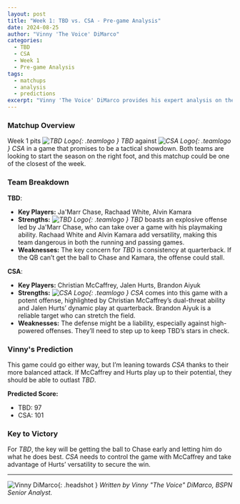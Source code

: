 ```yaml
---
layout: post
title: "Week 1: TBD vs. CSA - Pre-game Analysis"
date: 2024-08-25
author: "Vinny 'The Voice' DiMarco"
categories:
  - TBD
  - CSA
  - Week 1
  - Pre-game Analysis
tags:
  - matchups
  - analysis
  - predictions
excerpt: "Vinny 'The Voice' DiMarco provides his expert analysis on the Week 1 matchup between *TBD* and *CSA*. With both teams eager to prove themselves, this game could go down to the wire. Who will emerge victorious in this clash of styles?"
---
```


### **Matchup Overview**

Week 1 pits _![TBD Logo](/bspndotcom/assets/images/team-logos/tbd.svg){: .teamlogo } TBD_ against _![CSA Logo](/bspndotcom/assets/images/team-logos/tonyroma.svg){: .teamlogo } CSA_ in a game that promises to be a tactical showdown. Both teams are looking to start the season on the right foot, and this matchup could be one of the closest of the week.

### **Team Breakdown**

**TBD**:

- **Key Players:** Ja'Marr Chase, Rachaad White, Alvin Kamara
- **Strengths:** _![TBD Logo](/bspndotcom/assets/images/team-logos/tbd.svg){: .teamlogo } TBD_ boasts an explosive offense led by Ja'Marr Chase, who can take over a game with his playmaking ability. Rachaad White and Alvin Kamara add versatility, making this team dangerous in both the running and passing games.
- **Weaknesses:** The key concern for _TBD_ is consistency at quarterback. If the QB can’t get the ball to Chase and Kamara, the offense could stall.

**CSA**:

- **Key Players:** Christian McCaffrey, Jalen Hurts, Brandon Aiyuk
- **Strengths:** _![CSA Logo](/bspndotcom/assets/images/team-logos/tonyroma.svg){: .teamlogo } CSA_ comes into this game with a potent offense, highlighted by Christian McCaffrey’s dual-threat ability and Jalen Hurts’ dynamic play at quarterback. Brandon Aiyuk is a reliable target who can stretch the field.
- **Weaknesses:** The defense might be a liability, especially against high-powered offenses. They’ll need to step up to keep TBD’s stars in check.

### **Vinny's Prediction**

This game could go either way, but I’m leaning towards _CSA_ thanks to their more balanced attack. If McCaffrey and Hurts play up to their potential, they should be able to outlast _TBD_.

**Predicted Score:**

- TBD: 97
- CSA: 101

### **Key to Victory**

For _TBD_, the key will be getting the ball to Chase early and letting him do what he does best. _CSA_ needs to control the game with McCaffrey and take advantage of Hurts’ versatility to secure the win.

---

![Vinny DiMarco](/bspndotcom/assets/images/contributors/vinny_dimarco.webp){: .headshot }
_Written by Vinny "The Voice" DiMarco, BSPN Senior Analyst._
